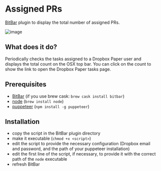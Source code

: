 # Assigned PRs

[BitBar](https://github.com/matryer/bitbar) plugin to display the total number of assigned PRs.

![image](https://cloud.githubusercontent.com/assets/691940/15679512/74f2e48e-2752-11e6-97bb-e4ece9dd7d76.png)

## What does it do?
Periodically checks the tasks assigned to a Dropbox Paper user and displays the total count on the OSX top bar.
You can click on the count to show the link to open the Dropbox Paper tasks page.

## Prerequisites
- [BitBar](https://github.com/matryer/bitbar) (if you use brew cask: `brew cask install bitbar`)
- [node](https://nodejs.org/) (`brew install node`)
- [puppeteer](https://github.com/GoogleChrome/puppeteer) (`npm install -g puppeteer`)

## Installation
- copy the script in the BitBar plugin directory
- make it executable (`chmod +x <script>`)
- edit the script to provide the necessary configuration (Dropbox email and password, and the path of your puppeteer installation)
- edit the first line of the script, if necessary, to provide it with the correct path of the `node` executable
- refresh BitBar
